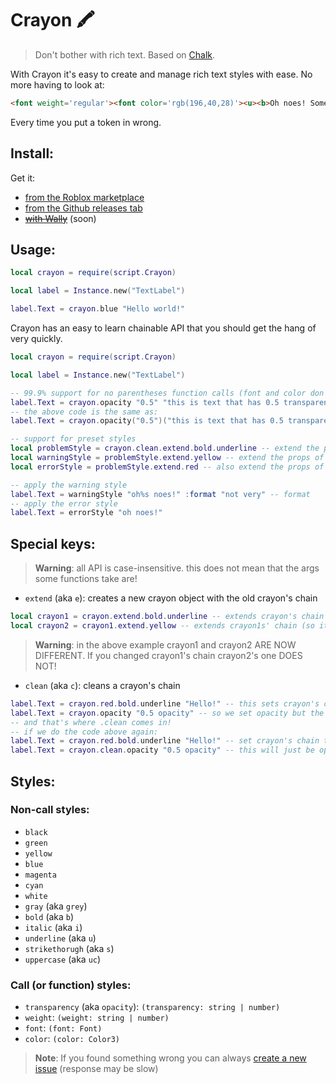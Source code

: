 # Crayon 🖍️
> Don't bother with rich text. Based on [Chalk](https://github.com/chalk/chalk).

With Crayon it's easy to create and manage rich text styles with ease. No more having to look at:
```html
<font weight='regular'><font color='rgb(196,40,28)'><u><b>Oh noes! Something went</b></u></font></font><font weight='regular'><i><fnot color='rgb(196,40,28)'><u><b> very </b></u></font></i></font><font weight='regular'><font color='rgb(196,40,28)'><u><b>wrong!</b></u></font></font>
```
Every time you put a token in wrong.

## Install:
Get it:
- [from the Roblox marketplace](https://create.roblox.com/marketplace/asset/11389890705)
- [from the Github releases tab](https://github.com/Almost89/Crayon/releases)
- ~~[with Wally](/#install)~~ (soon)

## Usage:
```lua
local crayon = require(script.Crayon)

local label = Instance.new("TextLabel")

label.Text = crayon.blue "Hello world!"
```
Crayon has an easy to learn chainable API that you should get the hang of very quickly.
```lua
local crayon = require(script.Crayon)

local label = Instance.new("TextLabel")

-- 99.9% support for no parentheses function calls (font and color don't support it)
label.Text = crayon.opacity "0.5" "this is text that has 0.5 transparency!"
-- the above code is the same as:
label.Text = crayon.opacity("0.5")("this is text that has 0.5 transparency!")

-- support for preset styles
local problemStyle = crayon.clean.extend.bold.underline -- extend the props of crayon (bc it just got cleaned there are none)
local warningStyle = problemStyle.extend.yellow -- extend the props of problemStyle
local errorStyle = problemStyle.extend.red -- also extend the props of problemStyle

-- apply the warning style
label.Text = warningStyle "oh%s noes!" :format "not very" -- format
-- apply the error style
label.Text = errorStyle "oh noes!"
```
## Special keys:
> **Warning**: all API is case-insensitive. this does not mean that the args some functions take are!

- `extend` (aka `e`): creates a new crayon object with the old crayon's chain
```lua
local crayon1 = crayon.extend.bold.underline -- extends crayon's chain (which should have nothing in it) with bold and underline
local crayon2 = crayon1.extend.yellow -- extends crayon1s' chain (so it has bold and underline) with yellow
```
> **Warning**: in the above example crayon1 and crayon2 ARE NOW DIFFERENT. If you changed crayon1's chain crayon2's one DOES NOT!

- `clean` (aka `c`): cleans a crayon's chain
```lua
label.Text = crayon.red.bold.underline "Hello!" -- this sets crayon's chain to red, bold and underlined
label.Text = crayon.opacity "0.5 opacity" -- so we set opacity but the text will still also be red, bold and underlined bc the chain never got reset
-- and that's where .clean comes in!
-- if we do the code above again:
label.Text = crayon.red.bold.underline "Hello!" -- set crayon's chain to red, bold and underlined
label.Text = crayon.clean.opacity "0.5 opacity" -- this will just be opacity!
```
## Styles:
### Non-call styles:
- `black`
-	`green`
- `yellow`
- `blue`
- `magenta`
- `cyan`
- `white`
- `gray` (aka `grey`)
- `bold` (aka `b`)
- `italic` (aka `i`)
- `underline` (aka `u`)
- `strikethorugh` (aka `s`)
- `uppercase` (aka `uc`)
### Call (or function) styles:
- `transparency` (aka `opacity`): `(transparency: string | number)`
- `weight`: `(weight: string | number)`
- `font`: `(font: Font)`
- `color`: `(color: Color3)`

> **Note**: If you found something wrong you can always [create a new issue](https://github.com/Almost89/Crayon/issues/new) (response may be slow)
